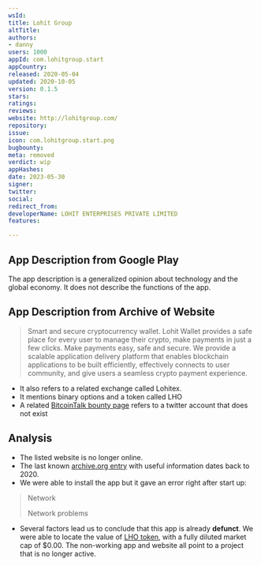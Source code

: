 ```yaml
---
wsId: 
title: Lohit Group
altTitle: 
authors:
- danny
users: 1000
appId: com.lohitgroup.start
appCountry: 
released: 2020-05-04
updated: 2020-10-05
version: 0.1.5
stars: 
ratings: 
reviews: 
website: http://lohitgroup.com/
repository: 
issue: 
icon: com.lohitgroup.start.png
bugbounty: 
meta: removed
verdict: wip
appHashes: 
date: 2023-05-30
signer: 
twitter: 
social: 
redirect_from: 
developerName: LOHIT ENTERPRISES PRIVATE LIMITED
features: 

---
```


## App Description from Google Play 

The app description is a generalized opinion about technology and the global economy. It does not describe the functions of the app.

## App Description from Archive of Website

> Smart and secure cryptocurrency wallet. Lohit Wallet provides a safe place for every user to manage their crypto, make payments in just a few clicks. Make payments easy, safe and secure. We provide a scalable application delivery platform that enables blockchain applications to be built efficiently, effectively connects to user community, and give users a seamless crypto payment experience.

- It also refers to a related exchange called Lohitex.
- It mentions binary options and a token called LHO
- A related [BitcoinTalk bounty page](https://bitcointalk.org/index.php?topic=5258971.msg54760413#msg54760413) refers to a twitter account that does not exist

## Analysis 

- The listed website is no longer online.
- The last known [archive.org entry](https://web.archive.org/web/20200813021701/http://lohitgroup.com/) with useful information dates back to 2020. 
- We were able to install the app but it gave an error right after start up: 

> Network 
>
> Network problems

- Several factors lead us to conclude that this app is already **defunct**. We were able to locate the value of [LHO token](https://etherscan.io/token/0xAC65dc06C8444C6545A94Ce961496258Aa860Cb9?a=0x086d521ead6ef2d2e609728d87c2216f8ff59ee4), with a fully diluted market cap of $0.00. The non-working app and website all point to a project that is no longer active.
